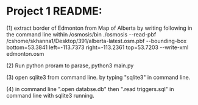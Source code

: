 # Project 1 README:
(1) extract border of Edmonton from Map of Alberta by writing following in the command line within /osmosis/bin
./osmosis --read-pbf /cshome/skhanna1/Desktop/391/alberta-latest.osm.pbf --bounding-box bottom=53.3841 left=-113.7373 right=-113.2361 top=53.7203 --write-xml edmonton.osm

(2) Run python proram to parase,
  python3 main.py
  
(3) open sqlite3 from command line.
  by typing "sqlite3" in command line.
  
(4) in command line ".open databse.db"
  then ".read triggers.sql" in command line with sqlite3 running.



